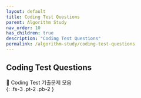 ```yaml
---
layout: default
title: Coding Test Questions
parent: Algorithm Study
nav_order: 10
has_children: true
description: "Coding Test Questions"
permalink: /algorithm-study/coding-test-questions
---
```


## Coding Test Questions

📝 Coding Test 기출문제 모음  
{: .fs-3 .pt-2 .pb-2 }
